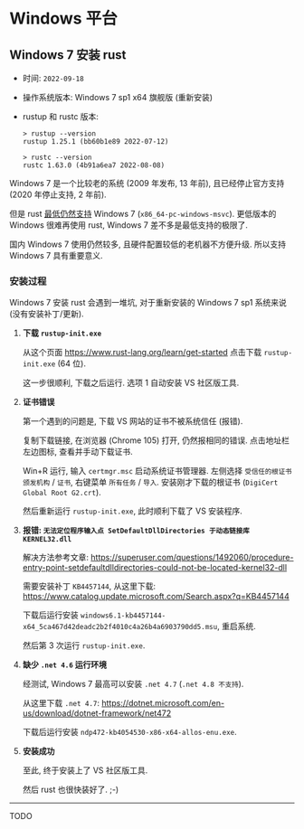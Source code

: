 # Windows 平台


## Windows 7 安装 rust

+ 时间: `2022-09-18`

+ 操作系统版本: Windows 7 sp1 x64 旗舰版 (重新安装)

+ rustup 和 rustc 版本:

  ```
  > rustup --version
  rustup 1.25.1 (bb60b1e89 2022-07-12)

  > rustc --version
  rustc 1.63.0 (4b91a6ea7 2022-08-08)
  ```

Windows 7 是一个比较老的系统 (2009 年发布, 13 年前), 且已经停止官方支持 (2020 年停止支持, 2 年前).

但是 rust [最低仍然支持](https://doc.rust-lang.org/beta/rustc/platform-support.html) Windows 7 (`x86_64-pc-windows-msvc`).
更低版本的 Windows 很难再使用 rust,
Windows 7 差不多是最低支持的极限了.

国内 Windows 7 使用仍然较多, 且硬件配置较低的老机器不方便升级.
所以支持 Windows 7 具有重要意义.

### 安装过程

Windows 7 安装 rust 会遇到一堆坑, 对于重新安装的 Windows 7 sp1 系统来说 (没有安装补丁/更新).

1. **下载 `rustup-init.exe`**

   从这个页面 <https://www.rust-lang.org/learn/get-started> 点击下载 `rustup-init.exe` (64 位).

   这一步很顺利, 下载之后运行.
   选项 1 自动安装 VS 社区版工具.

2. **证书错误**

   第一个遇到的问题是, 下载 VS 网站的证书不被系统信任 (报错).

   复制下载链接, 在浏览器 (Chrome 105) 打开, 仍然报相同的错误.
   点击地址栏左边图标, 查看并手动下载证书.

   Win+R 运行, 输入 `certmgr.msc` 启动系统证书管理器.
   左侧选择 `受信任的根证书颁发机构` / `证书`, 右键菜单 `所有任务` / `导入`.
   安装刚才下载的根证书 (`DigiCert Global Root G2.crt`).

   然后重新运行 `rustup-init.exe`, 此时顺利下载了 VS 安装程序.

3. **报错: `无法定位程序输入点 SetDefaultDllDirectories 于动态链接库 KERNEL32.dll`**

   解决方法参考文章: <https://superuser.com/questions/1492060/procedure-entry-point-setdefaultdlldirectories-could-not-be-located-kernel32-dll>

   需要安装补丁 `KB4457144`, 从这里下载: <https://www.catalog.update.microsoft.com/Search.aspx?q=KB4457144>

   下载后运行安装 `windows6.1-kb4457144-x64_5ca467d42deadc2b2f4010c4a26b4a6903790dd5.msu`, 重启系统.

   然后第 3 次运行 `rustup-init.exe`.

4. **缺少 `.net 4.6` 运行环境**

   经测试, Windows 7 最高可以安装 `.net 4.7` (`.net 4.8 不支持`).

   从这里下载 `.net 4.7`: <https://dotnet.microsoft.com/en-us/download/dotnet-framework/net472>

   下载后运行安装 `ndp472-kb4054530-x86-x64-allos-enu.exe`.

5. **安装成功**

   至此, 终于安装上了 VS 社区版工具.

   然后 rust 也很快装好了.  ;-)

----


TODO
